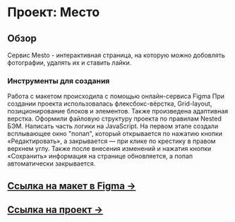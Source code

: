 # Проект: Место

## Обзор
Сервис Mesto - интерактивная страница, на которую можно добовлять фотографии, удалять их и ставить лайки.
### Инструменты для создания
Работа с макетом происходила с помощью онлайн-сервиса Figma
При создании проекта использовалась флексбокс-вёрстка, Grid-layout, позиционирование блоков и элементов.
Также произведена адаптивная верстка. Оформили файловую структуру проекта по правилам Nested БЭМ.
Написать часть логики на JavaScript.
На первом этапе создали всплывающее окно "попап", который открывается по нажатию кнопки «Редактировать», а закрывается — при клике по крестику в правом верхнем углу.
Также после внесения изменений и нажатия кнопки «Сохранить» информация на странице обновляется, а попап автоматически закрывается.

## [Ссылка на макет в Figma &rarr;](https://www.figma.com/file/2cn9N9jSkmxD84oJik7xL7/JavaScript.-Sprint-4?node-id=0%3A1)
## [Ссылка на проект &rarr;]()

